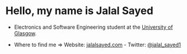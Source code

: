 # Hello, my name is Jalal Sayed

- Electronics and Software Engineering student at the [University of Glasgow](https://www.gla.ac.uk/undergraduate/degrees/electronicsoftwareengineering/).
<!-- - 🖥  I’m currently learning about **hardware** (VHDL and OrCAD), **software** (Java), **networking** and **OSes**. -->
- Where to find me => Website: [jalalsayed.com](https://jalalsayed.com) - Twitter: [@jalal_sayed1](https://twitter.com/jalal_sayed1) 


<!-- - - Instagram: [@jalalsayed1](https://www.instagram.com/jalalsayed1/) -->

<!-- <img src="https://github-readme-stats.vercel.app/api?username=JalalSayed1&&show_icons=true&title_color=ffffff&icon_color=bb2acf&text_color=daf7dc&bg_color=151515"> -->

